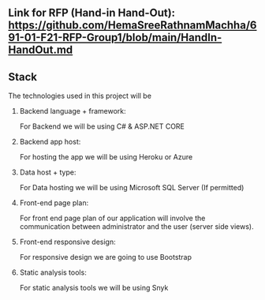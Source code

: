 ## Link for RFP (Hand-in Hand-Out): https://github.com/HemaSreeRathnamMachha/691-01-F21-RFP-Group1/blob/main/HandIn-HandOut.md

## Stack
The technologies used in this project will be 

1. Backend language + framework:  

    For Backend we will be using C# & ASP.NET CORE 

2. Backend app host: 

    For hosting the app we will be using Heroku or Azure

3. Data host + type: 

    For Data hosting we will be using  Microsoft SQL Server (If permitted)

4. Front-end page plan: 

    For front end page plan of our application will involve the communication between administrator and the user (server side views).

5. Front-end responsive design:  

    For responsive design we are going to use Bootstrap

6. Static analysis tools: 

    For static analysis tools we will be using Snyk
